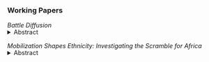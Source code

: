 <!-- ## Research   -->
### Working Papers

*Battle Diffusion* 
<details style="margin-bottom: 15px; margin-top: -15px">
<summary>Abstract</summary>
<div style="text-align: justify">
This paper first empirically shows that armed conflicts diffuse across time and actors, then constructs a dynamic game of civil war, and estimates the game and examines the effective intervention to mitigate the total number of conflicts through counterfactual experiments, using the battle event data from the Congo War.
</div>
</details>

*Mobilization Shapes Ethnicity: Investigating the Scramble for Africa* 
<details style="margin-bottom: 15px; margin-top: -15px">
<summary>Abstract</summary>  
<div style="text-align: justify">
This paper causally shows that ethnic groups with higher mobilization power are more likely to sustain their politically relevant status, utilizing a historical natural experiment of the border demarcation during the Scramble for Africa era.
</div>
</details>
